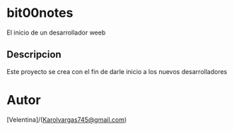 # bit00notes
El inicio de un desarrollador weeb
## Descripcion
Este proyecto se crea con el fin de darle inicio a los nuevos desarrolladores
# Autor
[Velentina]/(Karolvargas745@gmail.com)
